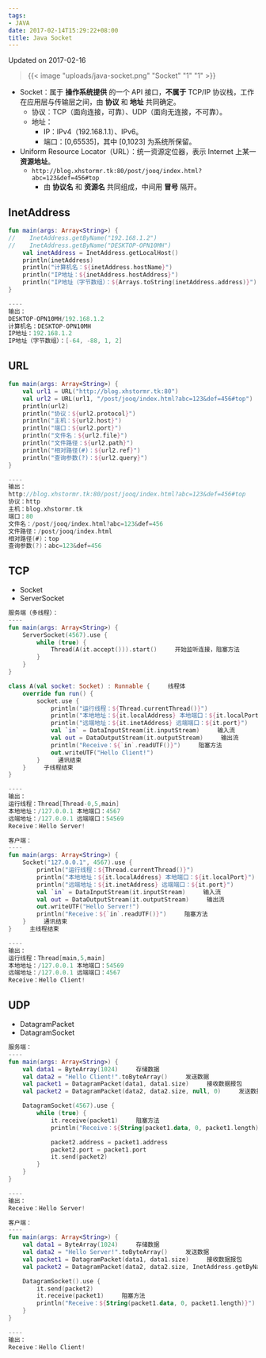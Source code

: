 ```yaml
---
tags:
- JAVA
date: 2017-02-14T15:29:22+08:00
title: Java Socket
---
```


<!--more-->

Updated on 2017-02-16

> {{< image "uploads/java-socket.png" "Socket" "1" "1" >}}

* Socket：属于 **操作系统提供** 的一个 API 接口，**不属于** TCP/IP 协议栈，工作在应用层与传输层之间，由 **协议** 和 **地址** 共同确定。
  * 协议：TCP（面向连接，可靠）、UDP（面向无连接，不可靠）。
  * 地址：
      * IP：IPv4（192.168.1.1）、IPv6。
      * 端口：[0,65535]，其中 [0,1023] 为系统所保留。
* Uniform Resource Locator（URL）：统一资源定位器，表示 Internet 上某一 **资源地址**。
  * `http://blog.xhstormr.tk:80/post/jooq/index.html?abc=123&def=456#top`
      * 由 **协议名** 和 **资源名** 共同组成，中间用 **冒号** 隔开。

## InetAddress
```kotlin
fun main(args: Array<String>) {
//    InetAddress.getByName("192.168.1.2")
//    InetAddress.getByName("DESKTOP-OPN10MH")
    val inetAddress = InetAddress.getLocalHost()
    println(inetAddress)
    println("计算机名：${inetAddress.hostName}")
    println("IP地址：${inetAddress.hostAddress}")
    println("IP地址（字节数组）：${Arrays.toString(inetAddress.address)}")
}

----
输出：
DESKTOP-OPN10MH/192.168.1.2
计算机名：DESKTOP-OPN10MH
IP地址：192.168.1.2
IP地址（字节数组）：[-64, -88, 1, 2]
```

## URL
```kotlin
fun main(args: Array<String>) {
    val url1 = URL("http://blog.xhstormr.tk:80")
    val url2 = URL(url1, "/post/jooq/index.html?abc=123&def=456#top")
    println(url2)
    println("协议：${url2.protocol}")
    println("主机：${url2.host}")
    println("端口：${url2.port}")
    println("文件名：${url2.file}")
    println("文件路径：${url2.path}")
    println("相对路径(#)：${url2.ref}")
    println("查询参数(?)：${url2.query}")
}

----
输出：
http://blog.xhstormr.tk:80/post/jooq/index.html?abc=123&def=456#top
协议：http
主机：blog.xhstormr.tk
端口：80
文件名：/post/jooq/index.html?abc=123&def=456
文件路径：/post/jooq/index.html
相对路径(#)：top
查询参数(?)：abc=123&def=456
```

## TCP
* Socket
* ServerSocket

```kotlin
服务端（多线程）：
----
fun main(args: Array<String>) {
    ServerSocket(4567).use {
        while (true) {
            Thread(A(it.accept())).start()     开始监听连接，阻塞方法
        }
    }
}

class A(val socket: Socket) : Runnable {     线程体
    override fun run() {
        socket.use {
            println("运行线程：${Thread.currentThread()}")
            println("本地地址：${it.localAddress} 本地端口：${it.localPort}")
            println("远端地址：${it.inetAddress} 远端端口：${it.port}")
            val `in` = DataInputStream(it.inputStream)     输入流
            val out = DataOutputStream(it.outputStream)     输出流
            println("Receive：${`in`.readUTF()}")     阻塞方法
            out.writeUTF("Hello Client!")
        }     通讯结束
    }     子线程结束
}

----
输出：
运行线程：Thread[Thread-0,5,main]
本地地址：/127.0.0.1 本地端口：4567
远端地址：/127.0.0.1 远端端口：54569
Receive：Hello Server!
```

```kotlin
客户端：
----
fun main(args: Array<String>) {
    Socket("127.0.0.1", 4567).use {
        println("运行线程：${Thread.currentThread()}")
        println("本地地址：${it.localAddress} 本地端口：${it.localPort}")
        println("远端地址：${it.inetAddress} 远端端口：${it.port}")
        val `in` = DataInputStream(it.inputStream)     输入流
        val out = DataOutputStream(it.outputStream)     输出流
        out.writeUTF("Hello Server!")
        println("Receive：${`in`.readUTF()}")     阻塞方法
    }     通讯结束
}     主线程结束

----
输出：
运行线程：Thread[main,5,main]
本地地址：/127.0.0.1 本地端口：54569
远端地址：/127.0.0.1 远端端口：4567
Receive：Hello Client!
```

## UDP
* DatagramPacket
* DatagramSocket

```kotlin
服务端：
----
fun main(args: Array<String>) {
    val data1 = ByteArray(1024)     存储数据
    val data2 = "Hello Client!".toByteArray()     发送数据
    val packet1 = DatagramPacket(data1, data1.size)     接收数据报包
    val packet2 = DatagramPacket(data2, data2.size, null, 0)     发送数据报包（地址和端口未指定）

    DatagramSocket(4567).use {
        while (true) {
            it.receive(packet1)     阻塞方法
            println("Receive：${String(packet1.data, 0, packet1.length)}")

            packet2.address = packet1.address
            packet2.port = packet1.port
            it.send(packet2)
        }
    }
}

----
输出：
Receive：Hello Server!
```

```kotlin
客户端：
----
fun main(args: Array<String>) {
    val data1 = ByteArray(1024)     存储数据
    val data2 = "Hello Server!".toByteArray()     发送数据
    val packet1 = DatagramPacket(data1, data1.size)     接收数据报包
    val packet2 = DatagramPacket(data2, data2.size, InetAddress.getByName("127.0.0.1"), 4567)     发送数据报包

    DatagramSocket().use {
        it.send(packet2)
        it.receive(packet1)     阻塞方法
        println("Receive：${String(packet1.data, 0, packet1.length)}")
    }
}

----
输出：
Receive：Hello Client!
```
